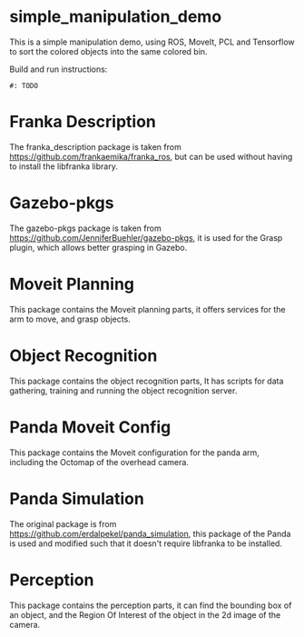 # simple_manipulation_demo
This is a simple manipulation demo, using ROS, MoveIt, PCL and Tensorflow to sort the colored objects into the same colored bin. 

Build and run instructions: 
```
#: TODO
```

# Franka Description
The franka_description package is taken from https://github.com/frankaemika/franka_ros, but can be used without having to install the libfranka library. 

# Gazebo-pkgs 
The gazebo-pkgs package is taken from https://github.com/JenniferBuehler/gazebo-pkgs, it is used for the Grasp plugin, which allows better grasping in Gazebo.

# Moveit Planning
This package contains the Moveit planning parts, it offers services for the arm to move, and grasp objects. 

# Object Recognition
This package contains the object recognition parts, It has scripts for data gathering, training and running the object recognition server. 

# Panda Moveit Config 
This package contains the Moveit configuration for the panda arm, including the Octomap of the overhead camera. 

# Panda Simulation
The original package is from https://github.com/erdalpekel/panda_simulation, this package of the Panda is used and modified such that it doesn't require libfranka to be installed.

# Perception
This package contains the perception parts, it can find the bounding box of an object, and the Region Of Interest of the object in the 2d image of the camera. 
